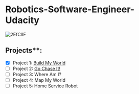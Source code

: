 # Robotics-Software-Engineer-Udacity

![2EfCIIF](https://user-images.githubusercontent.com/62557178/122722014-e3903580-d28e-11eb-96d3-9a03ede84a3a.png)

## Projects**: 

 - [x] Project 1: [Build My World](https://github.com/KarthikMothiki/Robotics-Software-Engineer-Udacity/tree/main/P1%20Build%20My%20World)
 - [ ] Project 2: [Go Chase It!](https://github.com/KarthikMothiki/Robotics-Software-Engineer-Udacity/tree/main/Project2%20Go%20Chase%20It)
 - [ ] Project 3: Where Am I?
 - [ ] Project 4: Map My World
 - [ ] Project 5: Home Service Robot
